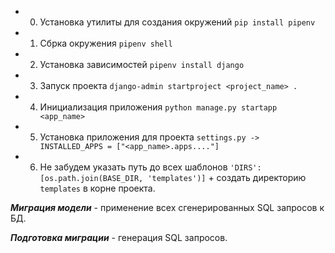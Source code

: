 * 0) Установка утилиты для создания окружений ```pip install pipenv```
* 1) Сбрка окружения ```pipenv shell```
* 2) Установка зависимостей ```pipenv install django```
* 3) Запуск проекта ```django-admin startproject <project_name> .```
* 4) Инициализация приложения  ```python manage.py startapp <app_name>```
* 5) Установка приложения для проекта ```settings.py -> INSTALLED_APPS = ["<app_name>.apps...."]```
* 6) Не забудем указать путь до всех шаблонов ```'DIRS': [os.path.join(BASE_DIR, 'templates')]``` + создать директорию ```templates``` в корне проекта.


***Mиграция модели*** - применение всех сгенерированных SQL запросов к БД.

***Подготовка миграции*** - генерация SQL запросов.